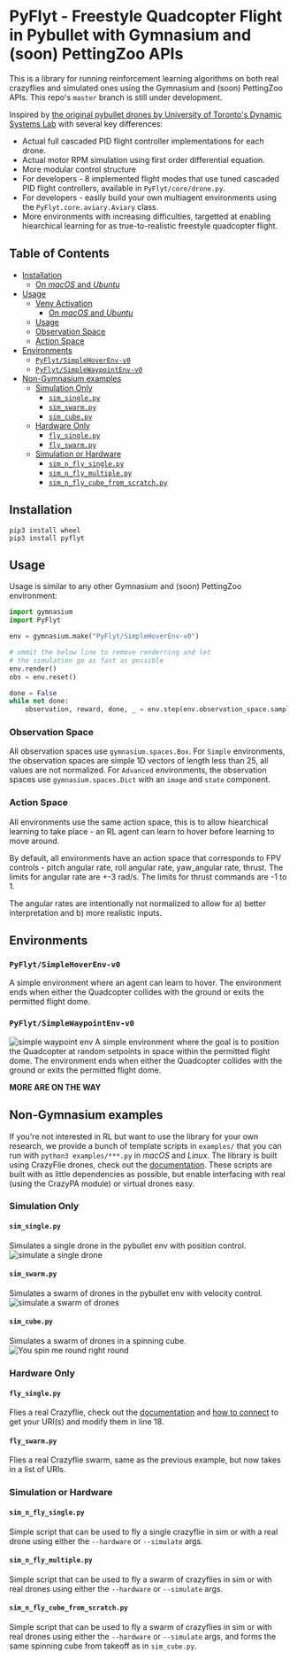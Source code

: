 # PyFlyt - Freestyle Quadcopter Flight in Pybullet with Gymnasium and (soon) PettingZoo APIs

This is a library for running reinforcement learning algorithms on both real crazyflies and simulated ones using the Gymnasium and (soon) PettingZoo APIs.
This repo's `master` branch is still under development.

Inspired by [the original pybullet drones by University of Toronto's Dynamic Systems Lab](https://github.com/utiasDSL/gym-pybullet-drones) with several key differences:

- Actual full cascaded PID flight controller implementations for each drone.
- Actual motor RPM simulation using first order differential equation.
- More modular control structure
- For developers - 8 implemented flight modes that use tuned cascaded PID flight controllers, available in `PyFlyt/core/drone.py`.
- For developers - easily build your own multiagent environments using the `PyFlyt.core.aviary.Aviary` class.
- More environments with increasing difficulties, targetted at enabling hiearchical learning for as true-to-realistic freestyle quadcopter flight.

## Table of Contents

- [Installation](#installation)
    - [On _macOS_ and _Ubuntu_](#on-macos-and-ubuntu)
- [Usage](#usage)
  - [Venv Activation](#venv-activation)
    - [On _macOS_ and _Ubuntu_](#on-macos-and-ubuntu-1)
  - [Usage](#usage-1)
  - [Observation Space](#observation-space)
  - [Action Space](#action-space)
- [Environments](#environments)
  - [`PyFlyt/SimpleHoverEnv-v0`](#pyflytsimplehoverenv-v0)
  - [`PyFlyt/SimpleWaypointEnv-v0`](#pyflytsimplewaypointenv-v0)
- [Non-Gymnasium examples](#non-Gymnasium-examples)
  - [Simulation Only](#simulation-only)
    - [`sim_single.py`](#sim_singlepy)
    - [`sim_swarm.py`](#sim_swarmpy)
    - [`sim_cube.py`](#sim_cubepy)
  - [Hardware Only](#hardware-only)
    - [`fly_single.py`](#fly_singlepy)
    - [`fly_swarm.py`](#fly_swarmpy)
  - [Simulation or Hardware](#simulation-or-hardware)
    - [`sim_n_fly_single.py`](#sim_n_fly_singlepy)
    - [`sim_n_fly_multiple.py`](#sim_n_fly_multiplepy)
    - [`sim_n_fly_cube_from_scratch.py`](#sim_n_fly_cube_from_scratchpy)

## Installation

```
pip3 install wheel
pip3 install pyflyt
```

## Usage

Usage is similar to any other Gymnasium and (soon) PettingZoo environment:

```py
import gymnasium
import PyFlyt

env = gymnasium.make("PyFlyt/SimpleHoverEnv-v0")

# ommit the below line to remove renderring and let
# the simulation go as fast as possible
env.render()
obs = env.reset()

done = False
while not done:
    observation, reward, done, _ = env.step(env.observation_space.sample())
```

### Observation Space

All observation spaces use `gymnasium.spaces.Box`.
For `Simple` environments, the observation spaces are simple 1D vectors of length less than 25, all values are not normalized.
For `Advanced` environments, the observation spaces use `gymnasium.spaces.Dict` with an `image` and `state` component.

### Action Space

All environments use the same action space, this is to allow hiearchical learning to take place - an RL agent can learn to hover before learning to move around.

By default, all environments have an action space that corresponds to FPV controls - pitch angular rate, roll angular rate, yaw_angular rate, thrust.
The limits for angular rate are +-3 rad/s.
The limits for thrust commands are -1 to 1.

The angular rates are intentionally not normalized to allow for a) better interpretation and b) more realistic inputs.

## Environments

### `PyFlyt/SimpleHoverEnv-v0`

A simple environment where an agent can learn to hover.
The environment ends when either the Quadcopter collides with the ground or exits the permitted flight dome.

### `PyFlyt/SimpleWaypointEnv-v0`

![simple waypoint env](/readme_assets/simple_waypoint.gif)
A simple environment where the goal is to position the Quadcopter at random setpoints in space within the permitted flight dome.
The environment ends when either the Quadcopter collides with the ground or exits the permitted flight dome.

**MORE ARE ON THE WAY**

## Non-Gymnasium examples

If you're not interested in RL but want to use the library for your own research, we provide a bunch of template scripts in `examples/` that you can run with `python3 examples/***.py` in _macOS_ and _Linux_.
The library is built using CrazyFlie drones, check out the [documentation](https://www.bitcraze.io/documentation/tutorials/getting-started-with-crazyflie-2-x/).
These scripts are built with as little dependencies as possible, but enable interfacing with real (using the CrazyPA module) or virtual drones easy.

### Simulation Only

#### `sim_single.py`
Simulates a single drone in the pybullet env with position control.
![simulate a single drone](/readme_assets/simulate_single.gif)

#### `sim_swarm.py`
Simulates a swarm of drones in the pybullet env with velocity control.
![simulate a swarm of drones](/readme_assets/simulate_swarm.gif)

#### `sim_cube.py`
Simulates a swarm of drones in a spinning cube.
![You spin me round right round](/readme_assets/simulate_cube.gif)

### Hardware Only

#### `fly_single.py`
Flies a real Crazyflie, check out the [documentation](https://www.bitcraze.io/documentation/tutorials/getting-started-with-crazyflie-2-x/) and [how to connect](https://www.bitcraze.io/documentation/tutorials/getting-started-with-crazyflie-2-x/#config-client) to get your URI(s) and modify them in line 18.

#### `fly_swarm.py`
Flies a real Crazyflie swarm, same as the previous example, but now takes in a list of URIs.

### Simulation or Hardware

#### `sim_n_fly_single.py`
Simple script that can be used to fly a single crazyflie in sim or with a real drone using either the `--hardware` or `--simulate` args.

#### `sim_n_fly_multiple.py`
Simple script that can be used to fly a swarm of crazyflies in sim or with real drones using either the `--hardware` or `--simulate` args.

#### `sim_n_fly_cube_from_scratch.py`
Simple script that can be used to fly a swarm of crazyflies in sim or with real drones using either the `--hardware` or `--simulate` args, and forms the same spinning cube from takeoff as in `sim_cube.py`.
